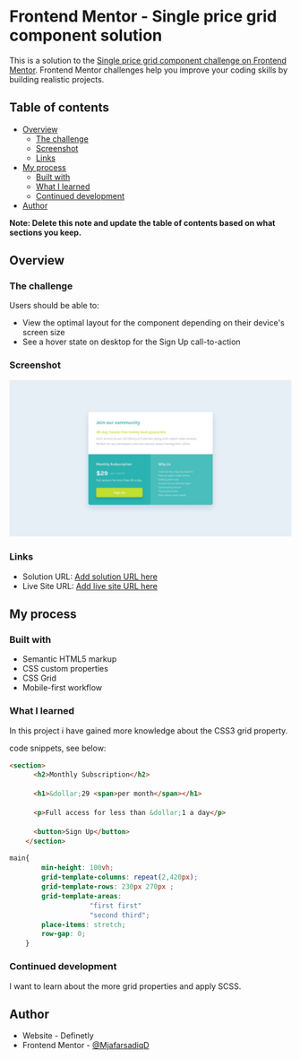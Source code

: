 # Frontend Mentor - Single price grid component solution

This is a solution to the [Single price grid component challenge on Frontend Mentor](https://www.frontendmentor.io/challenges/single-price-grid-component-5ce41129d0ff452fec5abbbc). Frontend Mentor challenges help you improve your coding skills by building realistic projects. 

## Table of contents

- [Overview](#overview)
  - [The challenge](#the-challenge)
  - [Screenshot](#screenshot)
  - [Links](#links)
- [My process](#my-process)
  - [Built with](#built-with)
  - [What I learned](#what-i-learned)
  - [Continued development](#continued-development)
- [Author](#author)

**Note: Delete this note and update the table of contents based on what sections you keep.**

## Overview

### The challenge

Users should be able to:

- View the optimal layout for the component depending on their device's screen size
- See a hover state on desktop for the Sign Up call-to-action

### Screenshot

![](./design/desktop-design.jpg)

### Links

- Solution URL: [Add solution URL here](https://www.frontendmentor.io/solutions/single-price-card-component-qcs_T3zTvb)
- Live Site URL: [Add live site URL here](https://ashraful-fuqha.github.io/single-price-card-component/)

## My process

### Built with

- Semantic HTML5 markup
- CSS custom properties
- CSS Grid
- Mobile-first workflow

### What I learned

In this project i have gained more knowledge about the CSS3 grid property.

code snippets, see below:

```html
<section>
      <h2>Monthly Subscription</h2>

      <h1>&dollar;29 <span>per month</span></h1>

      <p>Full access for less than &dollar;1 a day</p>

      <button>Sign Up</button>
    </section>

```
```css
main{
        min-height: 100vh;
        grid-template-columns: repeat(2,420px);
        grid-template-rows: 230px 270px ;
        grid-template-areas: 
                    "first first"
                    "second third";
        place-items: stretch;
        row-gap: 0;
    }
```

### Continued development

I want to learn about the more grid properties and apply SCSS.

## Author

- Website - Definetly
- Frontend Mentor - [@MjafarsadiqD](https://www.frontendmentor.io/profile/Ashraful-Fuqha)
